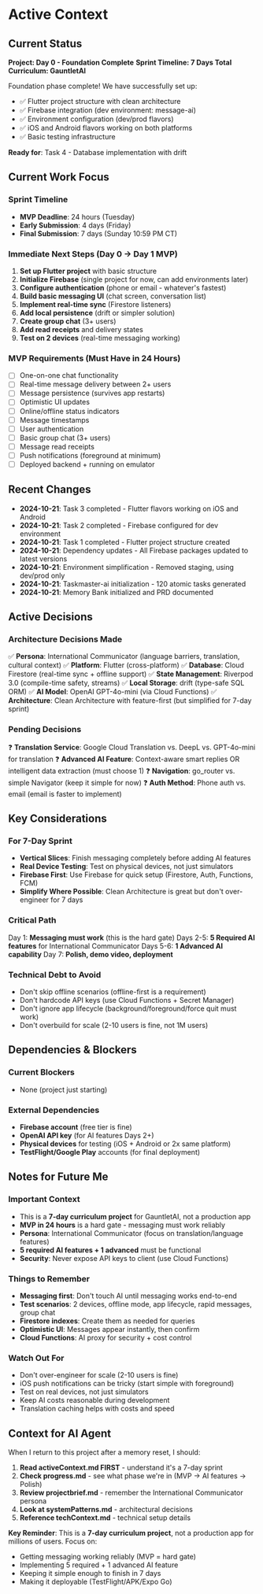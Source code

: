 # Active Context

## Current Status
**Project: Day 0 - Foundation Complete**
**Sprint Timeline: 7 Days Total**
**Curriculum: GauntletAI**

Foundation phase complete! We have successfully set up:
- ✅ Flutter project structure with clean architecture
- ✅ Firebase integration (dev environment: message-ai)
- ✅ Environment configuration (dev/prod flavors)
- ✅ iOS and Android flavors working on both platforms
- ✅ Basic testing infrastructure

**Ready for**: Task 4 - Database implementation with drift

## Current Work Focus

### Sprint Timeline
- **MVP Deadline**: 24 hours (Tuesday)
- **Early Submission**: 4 days (Friday) 
- **Final Submission**: 7 days (Sunday 10:59 PM CT)

### Immediate Next Steps (Day 0 → Day 1 MVP)
1. **Set up Flutter project** with basic structure
2. **Initialize Firebase** (single project for now, can add environments later)
3. **Configure authentication** (phone or email - whatever's fastest)
4. **Build basic messaging UI** (chat screen, conversation list)
5. **Implement real-time sync** (Firestore listeners)
6. **Add local persistence** (drift or simpler solution)
7. **Create group chat** (3+ users)
8. **Add read receipts** and delivery states
9. **Test on 2 devices** (real-time messaging working)

### MVP Requirements (Must Have in 24 Hours)
- [ ] One-on-one chat functionality
- [ ] Real-time message delivery between 2+ users
- [ ] Message persistence (survives app restarts)
- [ ] Optimistic UI updates
- [ ] Online/offline status indicators
- [ ] Message timestamps
- [ ] User authentication
- [ ] Basic group chat (3+ users)
- [ ] Message read receipts
- [ ] Push notifications (foreground at minimum)
- [ ] Deployed backend + running on emulator

## Recent Changes
- **2024-10-21**: Task 3 completed - Flutter flavors working on iOS and Android
- **2024-10-21**: Task 2 completed - Firebase configured for dev environment
- **2024-10-21**: Task 1 completed - Flutter project structure created
- **2024-10-21**: Dependency updates - All Firebase packages updated to latest versions
- **2024-10-21**: Environment simplification - Removed staging, using dev/prod only
- **2024-10-21**: Taskmaster-ai initialization - 120 atomic tasks generated
- **2024-10-21**: Memory Bank initialized and PRD documented

## Active Decisions

### Architecture Decisions Made
✅ **Persona**: International Communicator (language barriers, translation, cultural context)
✅ **Platform**: Flutter (cross-platform)
✅ **Database**: Cloud Firestore (real-time sync + offline support)
✅ **State Management**: Riverpod 3.0 (compile-time safety, streams)
✅ **Local Storage**: drift (type-safe SQL ORM)
✅ **AI Model**: OpenAI GPT-4o-mini (via Cloud Functions)
✅ **Architecture**: Clean Architecture with feature-first (but simplified for 7-day sprint)

### Pending Decisions
❓ **Translation Service**: Google Cloud Translation vs. DeepL vs. GPT-4o-mini for translation
❓ **Advanced AI Feature**: Context-aware smart replies OR intelligent data extraction (must choose 1)
❓ **Navigation**: go_router vs. simple Navigator (keep it simple for now)
❓ **Auth Method**: Phone auth vs. email (email is faster to implement)

## Key Considerations

### For 7-Day Sprint
- **Vertical Slices**: Finish messaging completely before adding AI features
- **Real Device Testing**: Test on physical devices, not just simulators
- **Firebase First**: Use Firebase for quick setup (Firestore, Auth, Functions, FCM)
- **Simplify Where Possible**: Clean Architecture is great but don't over-engineer for 7 days

### Critical Path
Day 1: **Messaging must work** (this is the hard gate)
Days 2-5: **5 Required AI features** for International Communicator
Days 5-6: **1 Advanced AI capability**
Day 7: **Polish, demo video, deployment**

### Technical Debt to Avoid
- Don't skip offline scenarios (offline-first is a requirement)
- Don't hardcode API keys (use Cloud Functions + Secret Manager)
- Don't ignore app lifecycle (background/foreground/force quit must work)
- Don't overbuild for scale (2-10 users is fine, not 1M users)

## Dependencies & Blockers

### Current Blockers
- None (project just starting)

### External Dependencies
- **Firebase account** (free tier is fine)
- **OpenAI API key** (for AI features Days 2+)
- **Physical devices** for testing (iOS + Android or 2x same platform)
- **TestFlight/Google Play** accounts (for final deployment)

## Notes for Future Me

### Important Context
- This is a **7-day curriculum project** for GauntletAI, not a production app
- **MVP in 24 hours** is a hard gate - messaging must work reliably
- **Persona**: International Communicator (focus on translation/language features)
- **5 required AI features + 1 advanced** must be functional
- **Security**: Never expose API keys to client (use Cloud Functions)

### Things to Remember
- **Messaging first**: Don't touch AI until messaging works end-to-end
- **Test scenarios**: 2 devices, offline mode, app lifecycle, rapid messages, group chat
- **Firestore indexes**: Create them as needed for queries
- **Optimistic UI**: Messages appear instantly, then confirm
- **Cloud Functions**: AI proxy for security + cost control

### Watch Out For
- Don't over-engineer for scale (2-10 users is fine)
- iOS push notifications can be tricky (start simple with foreground)
- Test on real devices, not just simulators
- Keep AI costs reasonable during development
- Translation caching helps with costs and speed

## Context for AI Agent

When I return to this project after a memory reset, I should:
1. **Read activeContext.md FIRST** - understand it's a 7-day sprint
2. **Check progress.md** - see what phase we're in (MVP → AI features → Polish)
3. **Review projectbrief.md** - remember the International Communicator persona
4. **Look at systemPatterns.md** - architectural decisions
5. **Reference techContext.md** - technical setup details

**Key Reminder**: This is a **7-day curriculum project**, not a production app for millions of users. Focus on:
- Getting messaging working reliably (MVP = hard gate)
- Implementing 5 required + 1 advanced AI feature
- Keeping it simple enough to finish in 7 days
- Making it deployable (TestFlight/APK/Expo Go)

